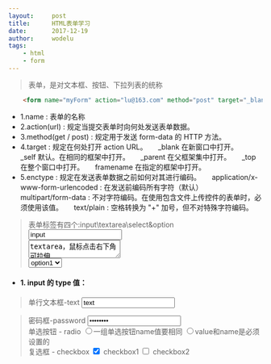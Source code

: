 ```yaml
---
layout:		post
title:		HTML表单学习
date:		2017-12-19
author:		wodelu
tags:
    - html 
    - form
---
```


> 表单，是对文本框、按钮、下拉列表的统称

```html
	<form name="myForm" action="lu@163.com" method="post" target="_blank" enctype="multipart/form-data"></form>
```

- 1.name : 表单的名称
- 2.action(url) : 规定当提交表单时向何处发送表单数据。
- 3.method(get / post) : 规定用于发送 form-data 的 HTTP 方法。
- 4.target : 规定在何处打开 action URL。
   &emsp; _blank	在新窗口中打开。
   &emsp; _self	默认。在相同的框架中打开。
   &emsp; _parent	在父框架集中打开。
   &emsp; _top	在整个窗口中打开。
   &emsp; framename	在指定的框架中打开。
- 5.enctype : 规定在发送表单数据之前如何对其进行编码。
	&emsp; application/x-www-form-urlencoded : 在发送前编码所有字符（默认）
	&emsp; multipart/form-data	: 不对字符编码。在使用包含文件上传控件的表单时，必须使用该值。
	&emsp; text/plain : 空格转换为 "+" 加号，但不对特殊字符编码。

> 表单标签有四个:input\textarea\select&option 
	<br>
	<input value="input"><br>
	<textarea>textarea，鼠标点击右下角可拉伸</textarea><br>
	<select>
		<option>option1</option>
		<option>option2</option>
	</select><br>

- #### 1. input 的 type 值：

> 单行文本框-text
	<input type="text" value="text"><br>
	
> 密码框-password
	<input type="password" value="password"><br>
> 单选按钮 - radio
	<input type="radio" name="danxuan" value="val1">一组单选按钮name值要相同
	<input type="radio" name= "danxuan" value="val2">value和name是必须设置的
	<br>
> 复选框 - checkbox
	<input type="checkbox" id="check1" checked>
		<label for="check1">checkbox1</label>
	<input type="checkbox" id="check2">
		<label for="check2">checkbox2</label><br>